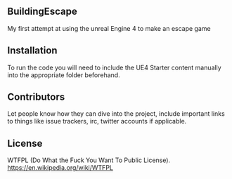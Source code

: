 ## BuildingEscape

My first attempt at using the unreal Engine 4 to make an escape game

## Installation

To run the code you will need to include the UE4 Starter content manually into the appropriate folder beforehand.

## Contributors

Let people know how they can dive into the project, include important links to things like issue trackers, irc, twitter accounts if applicable.

## License

WTFPL (Do What the Fuck You Want To Public License).
https://en.wikipedia.org/wiki/WTFPL